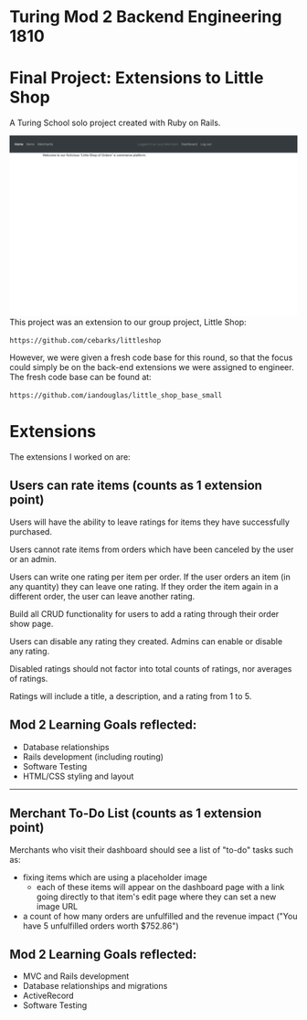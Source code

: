 # Turing Mod 2 Backend Engineering 1810
# Final Project: Extensions to Little Shop

A Turing School solo project created with Ruby on Rails.

![LittleShop](/readme/landing.png)
This project was an extension to our group project, Little Shop:

`https://github.com/cebarks/littleshop`

However, we were given a fresh code base for this round, so that the focus could simply be on the back-end extensions we were assigned to engineer. The fresh code base can be found at:

`https://github.com/iandouglas/little_shop_base_small`

# **Extensions**
The extensions I worked on are:

## **Users can rate items (counts as 1 extension point)**

Users will have the ability to leave ratings for items they have successfully purchased.

Users cannot rate items from orders which have been canceled by the user or an admin.

Users can write one rating per item per order. If the user orders an item (in any quantity) they can leave one rating. If they order the item again in a different order, the user can leave another rating.

Build all CRUD functionality for users to add a rating through their order show page.

Users can disable any rating they created. Admins can enable or disable any rating.

Disabled ratings should not factor into total counts of ratings, nor averages of ratings.

Ratings will include a title, a description, and a rating from 1 to 5.

## **Mod 2 Learning Goals reflected:**

- Database relationships
- Rails development (including routing)
- Software Testing
- HTML/CSS styling and layout

---

## **Merchant To-Do List (counts as 1 extension point)**

Merchants who visit their dashboard should see a list of "to-do" tasks such as:

- fixing items which are using a placeholder image
    - each of these items will appear on the dashboard page with a link going directly to that item's edit page where they can set a new image URL
- a count of how many orders are unfulfilled and the revenue impact ("You have 5 unfulfilled orders worth $752.86")

## **Mod 2 Learning Goals reflected:**

- MVC and Rails development
- Database relationships and migrations
- ActiveRecord
- Software Testing

